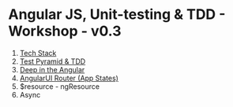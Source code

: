 # Angular JS, Unit-testing & TDD - Workshop - v0.3

1. [Tech Stack](https://github.com/pauloantiquera/wkshp-angularjs-ut-tdd/wiki/Tech-Stack)
2. [Test Pyramid & TDD](https://github.com/pauloantiquera/wkshp-angularjs-ut-tdd/wiki/Test-Pyramid-&-TDD) 
3. [Deep in the Angular](https://github.com/pauloantiquera/wkshp-angularjs-ut-tdd/wiki/Deep-in-the-angular)
4. [AngularUI Router (App States)](https://github.com/pauloantiquera/wkshp-angularjs-ut-tdd/wiki/Angular-UI-Router-(App-States))
5. $resource - ngResource
6. Async
